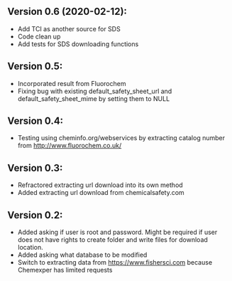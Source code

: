 ## Version 0.6 (2020-02-12):
- Add TCI as another source for SDS
- Code clean up
- Add tests for SDS downloading functions

## Version 0.5:
- Incorporated result from Fluorochem
- Fixing bug with existing default_safety_sheet_url and default_safety_sheet_mime
by setting them to NULL

## Version 0.4:
- Testing using cheminfo.org/webservices by extracting catalog number from 
http://www.fluorochem.co.uk/

## Version 0.3:
- Refractored extracting url download into its own method
- Added extracting url download from chemicalsafety.com

## Version 0.2:
- Added asking if user is root and password. Might be required if user does 
not have rights to create folder and write files for download location.
- Added asking what database to be modified
- Switch to extracting data from https://www.fishersci.com because Chemexper
has limited requests
